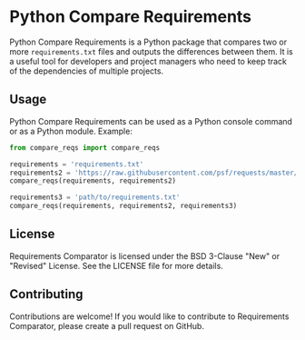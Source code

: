 # Python Compare Requirements
Python Compare Requirements is a Python package that compares two or more `requirements.txt` files and outputs the differences between them. It is a useful tool for developers and project managers who need to keep track of the dependencies of multiple projects.

## Usage
Python Compare Requirements can be used as a Python console command or as a Python module.  Example:

```python
from compare_reqs import compare_reqs

requirements = 'requirements.txt'
requirements2 = 'https://raw.githubusercontent.com/psf/requests/master/requirements.txt'
compare_reqs(requirements, requirements2)

requirements3 = 'path/to/requirements.txt'
compare_reqs(requirements, requirements2, requirements3)
```

## License
Requirements Comparator is licensed under the BSD 3-Clause "New" or "Revised" License. See the LICENSE file for more details.

## Contributing
Contributions are welcome! If you would like to contribute to Requirements Comparator, please create a pull request on GitHub.
